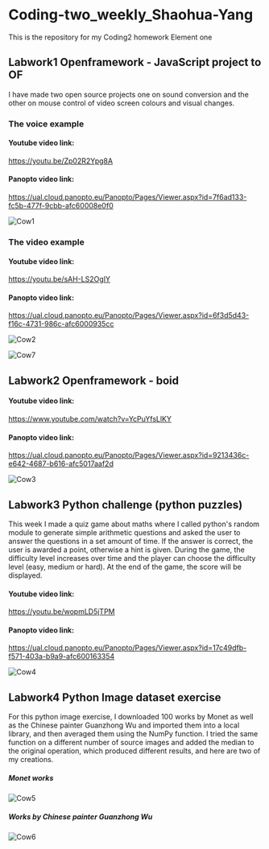 # Coding-two_weekly_Shaohua-Yang

This is the repository for my Coding2 homework Element one

## Labwork1 Openframework - JavaScript project to OF

I have made two open source projects one on sound conversion and the other on mouse control of video screen colours and visual changes.

### The voice example

#### Youtube video link:

https://youtu.be/Zp02R2Ypg8A

#### Panopto video link:

https://ual.cloud.panopto.eu/Panopto/Pages/Viewer.aspx?id=7f6ad133-fc5b-477f-9cbb-afc60008e0f0

![Cow1](https://github.com/yrrrng/Coding-two_weekly_Shaohua-Yang/raw/main/coding%20two%20image/1.png "Cow1")

### The video example

#### Youtube video link:

https://youtu.be/sAH-LS2OgIY

#### Panopto video link:

https://ual.cloud.panopto.eu/Panopto/Pages/Viewer.aspx?id=6f3d5d43-f16c-4731-986c-afc6000935cc

![Cow2](https://github.com/yrrrng/Coding-two_weekly_Shaohua-Yang/raw/main/coding%20two%20image/2.png "Cow2")

![Cow7](https://github.com/yrrrng/Coding-two_weekly_Shaohua-Yang/raw/main/coding%20two%20image/7.png "Cow7")


## Labwork2 Openframework - boid

#### Youtube video link:

https://www.youtube.com/watch?v=YcPuYfsLlKY

#### Panopto video link:

https://ual.cloud.panopto.eu/Panopto/Pages/Viewer.aspx?id=9213436c-e642-4687-b616-afc5017aaf2d

![Cow3](https://github.com/yrrrng/Coding-two_weekly_Shaohua-Yang/raw/main/coding%20two%20image/3.png "Cow3")


## Labwork3 Python challenge (python puzzles)

This week I made a quiz game about maths where I called python's random module to generate simple arithmetic questions and asked the user to answer the questions in a set amount of time. If the answer is correct, the user is awarded a point, otherwise a hint is given. During the game, the difficulty level increases over time and the player can choose the difficulty level (easy, medium or hard). At the end of the game, the score will be displayed.

#### Youtube video link:

https://youtu.be/wopmLD5jTPM

#### Panopto video link:

https://ual.cloud.panopto.eu/Panopto/Pages/Viewer.aspx?id=17c49dfb-f571-403a-b9a9-afc600163354

![Cow4](https://github.com/yrrrng/Coding-two_weekly_Shaohua-Yang/raw/main/coding%20two%20image/4.png "Cow4")


## Labwork4 Python Image dataset exercise

For this python image exercise, I downloaded 100 works by Monet as well as the Chinese painter Guanzhong Wu and imported them into a local library, and then averaged them using the NumPy function. I tried the same function on a different number of source images and added the median to the original operation, which produced different results, and here are two of my creations.

##### Monet works 

![Cow5](https://github.com/yrrrng/Coding-two_weekly_Shaohua-Yang/raw/main/coding%20two%20image/5.png "Cow5")

##### Works by Chinese painter Guanzhong Wu

![Cow6](https://github.com/yrrrng/Coding-two_weekly_Shaohua-Yang/raw/main/coding%20two%20image/6.png "Cow6")

